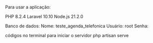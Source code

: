 Para usar a aplicação:

PHP 8.2.4
Laravel 10.10
Node.js 21.2.0

Banco de dados:
Nome: teste_agenda_telefonica
Usuário: root
Senha: 

códigos no terminal para iniciar o servidor
php artisan serve   